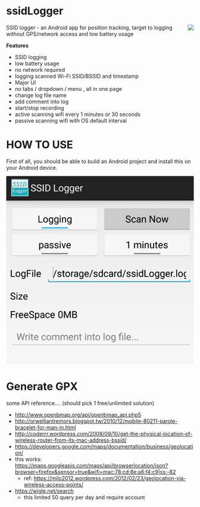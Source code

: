 ssidLogger
==========

<img src="https://rawgit.com/zordius/ssidLogger/master/logo.svg" align="right"> SSID logger - an Android app for position tracking, target to logging without GPS/network access and low battery usage

**Features**

* SSID logging
 * low battery usage
 * no network required
 * logging scanned Wi-Fi SSID/BSSID and timestamp
* Major UI
 * no tabs / dropdown / menu , all in one page
 * change log file name
 * add comment into log
 * start/stop recording
 * active scanning wifi every 1 minutes or 30 seconds
 * passive scanning wifi with OS default interval

HOW TO USE
==========

First of all, you should be able to build an Android project and install this on your Android device.

<img src="screenshot.png" />


Generate GPX
============


some API reference.... (should pick 1 free/unlimited solution)
* http://www.openbmap.org/api/openbmap_api.php5
* http://orwelliantremors.blogspot.tw/2010/12/mobile-80211-parole-bracelet-for-man-in.html
* http://coderrr.wordpress.com/2008/09/10/get-the-physical-location-of-wireless-router-from-its-mac-address-bssid/
* https://developers.google.com/maps/documentation/business/geolocation/
* this works: https://maps.googleapis.com/maps/api/browserlocation/json?browser=firefox&sensor=true&wifi=mac:78:cd:8e:a6:f4:c9|ss:-82
  * ref: https://milo2012.wordpress.com/2012/02/23/geolocation-via-wireless-access-points/
* https://wigle.net/search
  * this limited 50 query per day and require account
